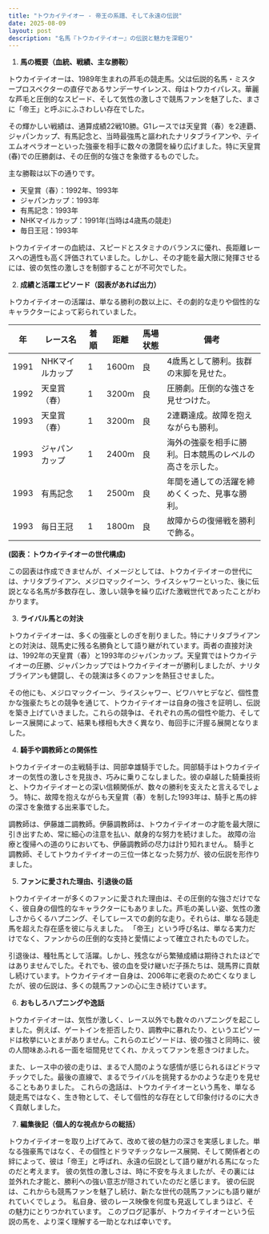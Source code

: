 ```yaml
---
title: "トウカイテイオー - 帝王の系譜、そして永遠の伝説"
date: 2025-08-09
layout: post
description: "名馬『トウカイテイオー』の伝説と魅力を深堀り"
---
```


1. **馬の概要（血統、戦績、主な勝鞍）**

トウカイテイオーは、1989年生まれの芦毛の競走馬。父は伝説的名馬・ミスタープロスペクターの直仔であるサンデーサイレンス、母はトウカイパレス。華麗な芦毛と圧倒的なスピード、そして気性の激しさで競馬ファンを魅了した、まさに「帝王」と呼ぶにふさわしい存在でした。

その輝かしい戦績は、通算成績22戦10勝。G1レースでは天皇賞（春）を2連覇、ジャパンカップ、有馬記念と、当時最強馬と謳われたナリタブライアンや、テイエムオペラオーといった強豪を相手に数々の激闘を繰り広げました。特に天皇賞(春)での圧勝劇は、その圧倒的な強さを象徴するものでした。

主な勝鞍は以下の通りです。

* 天皇賞（春）：1992年、1993年
* ジャパンカップ：1993年
* 有馬記念：1993年
* NHKマイルカップ：1991年(当時は4歳馬の競走)
* 毎日王冠：1993年


トウカイテイオーの血統は、スピードとスタミナのバランスに優れ、長距離レースへの適性も高く評価されていました。しかし、その才能を最大限に発揮させるには、彼の気性の激しさを制御することが不可欠でした。


2. **成績と活躍エピソード（図表があれば出力）**

トウカイテイオーの活躍は、単なる勝利の数以上に、その劇的な走りや個性的なキャラクターによって彩られていました。

| 年 | レース名             | 着順 | 距離 | 馬場状態 | 備考                                                                 |
|---|----------------------|-----|------|----------|----------------------------------------------------------------------|
| 1991 | NHKマイルカップ       | 1   | 1600m | 良       | 4歳馬として勝利。抜群の末脚を見せた。                               |
| 1992 | 天皇賞（春）         | 1   | 3200m | 良       | 圧勝劇。圧倒的な強さを見せつけた。                                     |
| 1993 | 天皇賞（春）         | 1   | 3200m | 良       | 2連覇達成。故障を抱えながらも勝利。                                   |
| 1993 | ジャパンカップ       | 1   | 2400m | 良       | 海外の強豪を相手に勝利。日本競馬のレベルの高さを示した。                  |
| 1993 | 有馬記念             | 1   | 2500m | 良       | 年間を通しての活躍を締めくくった、見事な勝利。                         |
| 1993 | 毎日王冠             | 1   | 1800m | 良       | 故障からの復帰戦を勝利で飾る。                                       |


**(図表：トウカイテイオーの世代構成)**

この図表は作成できませんが、イメージとしては、トウカイテイオーの世代には、ナリタブライアン、メジロマックイーン、ライスシャワーといった、後に伝説となる名馬が多数存在し、激しい競争を繰り広げた激戦世代であったことがわかります。


3. **ライバル馬との対決**

トウカイテイオーは、多くの強豪としのぎを削りました。特にナリタブライアンとの対決は、競馬史に残る名勝負として語り継がれています。両者の直接対決は、1992年の天皇賞（春）と1993年のジャパンカップ。天皇賞ではトウカイテイオーの圧勝、ジャパンカップではトウカイテイオーが勝利しましたが、ナリタブライアンも健闘し、その競演は多くのファンを熱狂させました。

その他にも、メジロマックイーン、ライスシャワー、ビワハヤヒデなど、個性豊かな強豪たちとの競争を通じて、トウカイテイオーは自身の強さを証明し、伝説を築き上げていきました。これらの競争は、それぞれの馬の個性や能力、そしてレース展開によって、結果も様相も大きく異なり、毎回手に汗握る展開となりました。


4. **騎手や調教師との関係性**

トウカイテイオーの主戦騎手は、岡部幸雄騎手でした。岡部騎手はトウカイテイオーの気性の激しさを見抜き、巧みに乗りこなしました。彼の卓越した騎乗技術と、トウカイテイオーとの深い信頼関係が、数々の勝利を支えたと言えるでしょう。  特に、故障を抱えながらも天皇賞（春）を制した1993年は、騎手と馬の絆の深さを象徴する出来事でした。

調教師は、伊藤雄二調教師。伊藤調教師は、トウカイテイオーの才能を最大限に引き出すため、常に細心の注意を払い、献身的な努力を続けました。  故障の治療と復帰への道のりにおいても、伊藤調教師の尽力は計り知れません。  騎手と調教師、そしてトウカイテイオーの三位一体となった努力が、彼の伝説を形作りました。


5. **ファンに愛された理由、引退後の話**

トウカイテイオーが多くのファンに愛された理由は、その圧倒的な強さだけでなく、彼自身の個性的なキャラクターにもありました。芦毛の美しい姿、気性の激しさからくるハプニング、そしてレースでの劇的な走り。それらは、単なる競走馬を超えた存在感を彼に与えました。  「帝王」という呼び名は、単なる実力だけでなく、ファンからの圧倒的な支持と愛情によって確立されたものでした。

引退後は、種牡馬として活躍。しかし、残念ながら繁殖成績は期待されたほどではありませんでした。それでも、彼の血を受け継いだ子孫たちは、競馬界に貢献し続けています。トウカイテイオー自身は、2006年に老衰のため亡くなりましたが、彼の伝説は、多くの競馬ファンの心に生き続けています。


6. **おもしろハプニングや逸話**

トウカイテイオーは、気性が激しく、レース以外でも数々のハプニングを起こしました。例えば、ゲートインを拒否したり、調教中に暴れたり、というエピソードは枚挙にいとまがありません。これらのエピソードは、彼の強さと同時に、彼の人間味あふれる一面を垣間見せてくれ、かえってファンを惹きつけました。

また、レース中の彼の走りは、まるで人間のような感情が感じられるほどドラマチックでした。最後の直線で、まるでライバルを挑発するかのような走りを見せることもありました。  これらの逸話は、トウカイテイオーという馬を、単なる競走馬ではなく、生き物として、そして個性的な存在として印象付けるのに大きく貢献しました。


7. **編集後記（個人的な視点からの総括）**

トウカイテイオーを取り上げてみて、改めて彼の魅力の深さを実感しました。単なる強豪馬ではなく、その個性とドラマチックなレース展開、そして関係者との絆によって、彼は「帝王」と呼ばれ、永遠の伝説として語り継がれる馬になったのだと考えます。  彼の気性の激しさは、時に不安を与えましたが、その裏には並外れた才能と、勝利への強い意志が隠されていたのだと感じます。  彼の伝説は、これからも競馬ファンを魅了し続け、新たな世代の競馬ファンにも語り継がれていくでしょう。  私自身、彼のレース映像を何度も見返してしまうほど、その魅力にとりつかれています。  このブログ記事が、トウカイテイオーという伝説の馬を、より深く理解する一助となれば幸いです。
